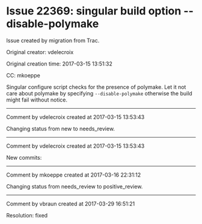 # Issue 22369: singular build option --disable-polymake

Issue created by migration from Trac.

Original creator: vdelecroix

Original creation time: 2017-03-15 13:51:32

CC:  mkoeppe

Singular configure script checks for the presence of polymake. Let it not care about polymake by specifying `--disable-polymake` otherwise the build might fail without notice.


---

Comment by vdelecroix created at 2017-03-15 13:53:43

Changing status from new to needs_review.


---

Comment by vdelecroix created at 2017-03-15 13:53:43

New commits:


---

Comment by mkoeppe created at 2017-03-16 22:31:12

Changing status from needs_review to positive_review.


---

Comment by vbraun created at 2017-03-29 16:51:21

Resolution: fixed
